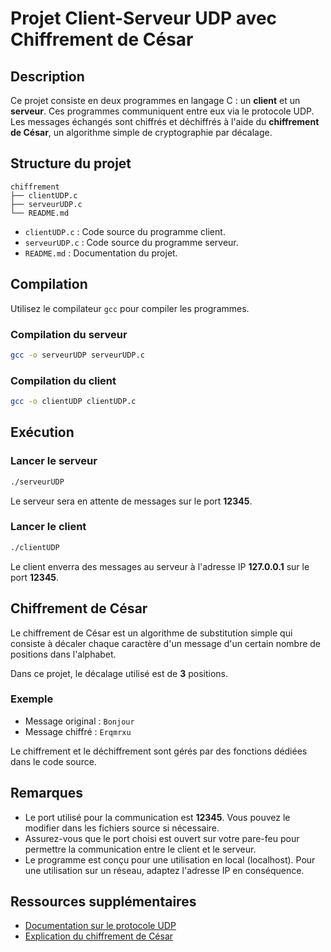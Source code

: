 # Projet Client-Serveur UDP avec Chiffrement de César

## Description
Ce projet consiste en deux programmes en langage C : un **client** et un **serveur**. Ces programmes communiquent entre eux via le protocole UDP. Les messages échangés sont chiffrés et déchiffrés à l'aide du **chiffrement de César**, un algorithme simple de cryptographie par décalage.

## Structure du projet
```
chiffrement
├── clientUDP.c
├── serveurUDP.c
└── README.md
```

* `clientUDP.c` : Code source du programme client.
* `serveurUDP.c` : Code source du programme serveur.
* `README.md` : Documentation du projet.

## Compilation
Utilisez le compilateur `gcc` pour compiler les programmes.

### Compilation du serveur
```bash
gcc -o serveurUDP serveurUDP.c
```

### Compilation du client
```bash
gcc -o clientUDP clientUDP.c
```

## Exécution

### Lancer le serveur
```bash
./serveurUDP
```
Le serveur sera en attente de messages sur le port **12345**.

### Lancer le client
```bash
./clientUDP
```
Le client enverra des messages au serveur à l'adresse IP **127.0.0.1** sur le port **12345**.

## Chiffrement de César
Le chiffrement de César est un algorithme de substitution simple qui consiste à décaler chaque caractère d'un message d'un certain nombre de positions dans l'alphabet.

Dans ce projet, le décalage utilisé est de **3** positions.

### Exemple
* Message original : `Bonjour`
* Message chiffré : `Erqmrxu`

Le chiffrement et le déchiffrement sont gérés par des fonctions dédiées dans le code source.

## Remarques
* Le port utilisé pour la communication est **12345**. Vous pouvez le modifier dans les fichiers source si nécessaire.
* Assurez-vous que le port choisi est ouvert sur votre pare-feu pour permettre la communication entre le client et le serveur.
* Le programme est conçu pour une utilisation en local (localhost). Pour une utilisation sur un réseau, adaptez l'adresse IP en conséquence.

## Ressources supplémentaires
* [Documentation sur le protocole UDP](https://fr.wikipedia.org/wiki/User_Datagram_Protocol)
* [Explication du chiffrement de César](https://fr.wikipedia.org/wiki/Chiffrement_par_d%C3%A9calage)
